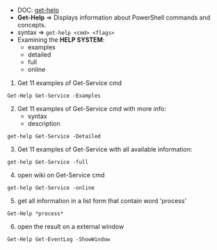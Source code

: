- DOC: [get-help](https://learn.microsoft.com/en-us/powershell/module/microsoft.powershell.core/get-help?view=powershell-7.3)
- **Get-Help** => Displays information about PowerShell commands and concepts.
- syntax => `get-help <cmd> <flags>`
- Examining the **HELP SYSTEM**:
	- examples
	- detailed
	- full
	- online

1. Get 11 examples of Get-Service cmd
```
Get-Help Get-Service -Examples
```
2. Get 11 examples of Get-Service cmd with more info:
	- syntax
	- description
```
get-help Get-Service -Detailed
```
3. Get 11 examples of Get-Service with all available information:
```
get-help Get-Service -full
```
4. open wiki on Get-Service cmd
```
get-help Get-Service -online
```
5. get all information in a list form that contain word 'process'
```
Get-Help *process*
```
6. open the result on a external window
```
Get-Help Get-EventLog -ShowWindow
```